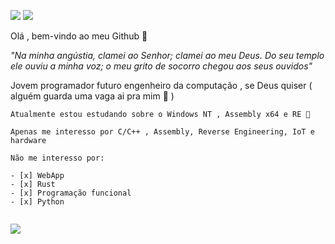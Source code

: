 ![](https://image.prntscr.com/image/iTPbR52KSeuoZMnSijBZDw.png) ![](https://img.shields.io/badge/-c++-blue?logo=c%2B%2B&style=flat)



Olá , bem-vindo ao meu Github 👋 

*"Na minha angústia, clamei ao Senhor; clamei ao meu Deus. Do seu templo ele ouviu a minha voz; o meu grito de socorro chegou aos seus ouvidos"*

Jovem programador futuro engenheiro da computação , se Deus quiser ( alguém guarda uma vaga ai pra mim 🙏 ) 



```
Atualmente estou estudando sobre o Windows NT , Assembly x64 e RE 🙇 

Apenas me interesso por C/C++ , Assembly, Reverse Engineering, IoT e hardware

Não me interesso por:

- [x] WebApp
- [x] Rust
- [x] Programação funcional
- [x] Python


```

![](https://thumbs.gfycat.com/NeatHarmfulKagu-size_restricted.gif)

